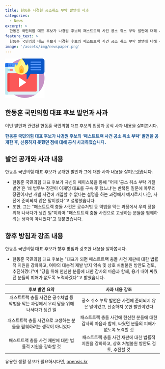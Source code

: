 ```yaml
---
title: 한동훈 나경원 공소취소 부탁 발언에 사과
categories:
  - News
excerpt: >
  한동훈 국민의힘 대표 후보가 나경원 후보의 패스트트랙 사건 공소 취소 부탁 발언에 대해 사과했습니다. 그는 발언이 신중하지 못했던 것을 인정하고, 장관의 개입 불가 설명 중에 나온 것으로 사전 준비된 말이 아니었다고 설명했습니다. 또한, 패스트트랙 충돌 사건에 대한 법률적 지원을 강화하고, 대승적 재발 방지 약속과 상호 처벌불원 방안을 추진하겠다고 밝혔습니다. 해당 발언으로 인한 비판에 대해 후보는 사과와 함께 당을 위해 헌신한 분들에 대한 감사의 마음을 전하면서, 피해를 최소화하기 위해 노력하겠다고 말했습니다.
feature_text: >
  한동훈 국민의힘 대표 후보가 나경원 후보의 패스트트랙 사건 공소 취소 부탁 발언에 대해 사과했습니다. 그는 발언이 신중하지 못했던 것을 인정하고, 장관의 개입 불가 설명 중에 나온 것으로 사전 준비된 말이 아니었다고 설명했습니다. 또한, 패스트트랙 충돌 사건에 대한 법률적 지원을 강화하고, 대승적 재발 방지 약속과 상호 처벌불원 방안을 추진하겠다고 밝혔습니다. 해당 발언으로 인한 비판에 대해 후보는 사과와 함께 당을 위해 헌신한 분들에 대한 감사의 마음을 전하면서, 피해를 최소화하기 위해 노력하겠다고 말했습니다.
image: '/assets/img/newspaper.png'
---
```


<p><img src="/assets/img/news.png" alt="rentncar 속보" /></p>

<h2 data-ke-size="size26">한동훈 국민의힘 대표 후보 발언과 사과</h2>

<p>이번 발언과 관련된 한동훈 국민의힘 대표 후보의 입장과 공식 사과 내용을 살펴봅시다.</p>

<p data-ke-size="size16"><b><span style="color: #1a5490;">한동훈 국민의힘 대표 후보가 나경원 후보의 ‘패스트트랙 사건 공소 취소 부탁’ 발언을 공개한 후, 신중하지 못했던 점에 대해 공식 사과하였습니다.</span></b></p>

<h2 data-ke-size="size26">발언 공개와 사과 내용</h2>

<p>한동훈 국민의힘 대표 후보가 공개한 발언과 그에 대한 사과 내용을 살펴보겠습니다.</p>

<ul>
<li>한동훈 국민의힘 대표 후보가 자신의 페이스북을 통해 "어제 ‘공소 취소 부탁 거절 발언’은 ‘왜 법무부 장관이 이재명 대표를 구속 못 했느냐’는 반복된 질문에 아무리 장관이지만 개별 사건에 개입할 수 없다는 설명을 하는 과정에서 예시로서 나온, 사전에 준비되지 않은 말이었다"고 설명했습니다.</li>
<li>또한, 그는 "패스트트랙 충돌 사건은 공수처법 등 악법을 막는 과정에서 우리 당을 위해 나서다가 생긴 일"이라며 "패스트트랙 충돌 사건으로 고생하는 분들을 폄훼하려는 생각이 아니었다"고 덧붙였습니다.</li>
</ul>

<h2 data-ke-size="size26">향후 방침과 강조 내용</h2>

<p>한동훈 국민의힘 대표 후보가 향후 방침과 강조한 내용을 알아봅시다.</p>

<ul>
<li>한동훈 국민의힘 대표 후보는 "대표가 되면 패스트트랙 충돌 사건 재판에 대한 법률적 지원을 강화하고, 여야의 대승적 재발 방지 약속 및 상호 처벌불원 방안도 검토, 추진하겠다"며 "당을 위해 헌신한 분들에 대한 감사의 마음과 함께, 용기 내어 싸웠던 분들의 피해가 없도록 노력하겠다"고 밝혔습니다.</li>
</ul>

<table>
<thead>
<tr>
<th style="text-align: center; height: 17px;"><b>후보 발언 요약</b></th>
<th style="text-align: center; height: 17px;"><b>사과 내용 강조</b></th>
</tr>
</thead>
<tbody>
<tr>
<td style="text-align: center; height: 17px;">패스트트랙 충돌 사건은 공수처법 등 악법을 막는 과정에서 우리 당을 위해 나서다가 생긴 일</td>
<td style="text-align: center; height: 17px;">공소 취소 부탁 발언은 사전에 준비되지 않은 말이었고, 신중하지 못한 발언이었다</td>
</tr>
<tr>
<td style="text-align: center; height: 17px;">패스트트랙 충돌 사건으로 고생하는 분들을 폄훼하려는 생각이 아니었다</td>
<td style="text-align: center; height: 17px;">패스트트랙 충돌 사건에 헌신한 분들에 대한 감사의 마음과 함께, 싸웠던 분들의 피해가 없도록 노력할 것</td>
</tr>
<tr>
<td style="text-align: center; height: 17px;">패스트트랙 충돌 사건 재판에 대한 법률적 지원을 강화할 것</td>
<td style="text-align: center; height: 17px;">패스트트랙 충돌 사건 재판에 대한 법률적 지원을 강화하고, 상호 처벌불원 방안도 검토, 추진할 것</td>
</tr>
</tbody>
</table>
유용한 생활 정보가 필요하시다면, <a href="https://opensis.kr" rel="dofollow">opensis.kr</a>


